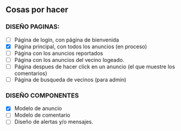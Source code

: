 ## **Cosas por hacer**

### DISEÑO PAGINAS:

- [ ] Página de login, con página de bienvenida
- [X] Página principal, con todos los anuncios (en proceso)
- [ ] Página con los anuncios reportados
- [ ] Página con los anuncios del vecino logeado.
- [ ] Página despues de hacer click en un anuncio (el que muestre los comentarios)
- [ ] Página de busqueda de vecinos (para admin)

### DISEÑO COMPONENTES

- [X] Modelo de anuncio
- [ ] Modelo de comentario
- [ ] Diseño de alertas y/o mensajes.
